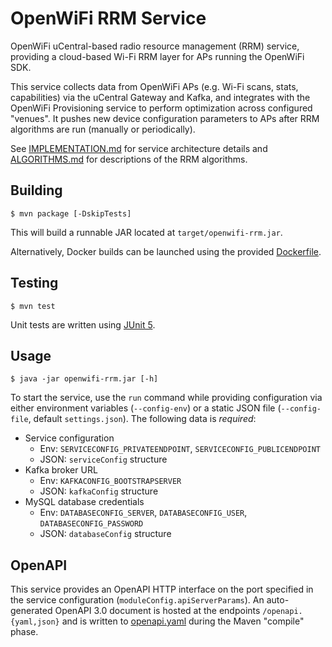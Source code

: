 # OpenWiFi RRM Service
OpenWiFi uCentral-based radio resource management (RRM) service, providing a
cloud-based Wi-Fi RRM layer for APs running the OpenWiFi SDK.

This service collects data from OpenWiFi APs (e.g. Wi-Fi scans, stats,
capabilities) via the uCentral Gateway and Kafka, and integrates with the
OpenWiFi Provisioning service to perform optimization across configured
"venues". It pushes new device configuration parameters to APs after RRM
algorithms are run (manually or periodically).

See [IMPLEMENTATION.md](IMPLEMENTATION.md) for service architecture details and
[ALGORITHMS.md](ALGORITHMS.md) for descriptions of the RRM algorithms.

## Building
```
$ mvn package [-DskipTests]
```
This will build a runnable JAR located at `target/openwifi-rrm.jar`.

Alternatively, Docker builds can be launched using the provided
[Dockerfile](Dockerfile).

## Testing
```
$ mvn test
```
Unit tests are written using [JUnit 5].

## Usage
```
$ java -jar openwifi-rrm.jar [-h]
```

To start the service, use the `run` command while providing configuration via
either environment variables (`--config-env`) or a static JSON file
(`--config-file`, default `settings.json`). The following data is *required*:
* Service configuration
    * Env: `SERVICECONFIG_PRIVATEENDPOINT`, `SERVICECONFIG_PUBLICENDPOINT`
    * JSON: `serviceConfig` structure
* Kafka broker URL
    * Env: `KAFKACONFIG_BOOTSTRAPSERVER`
    * JSON: `kafkaConfig` structure
* MySQL database credentials
    * Env: `DATABASECONFIG_SERVER`, `DATABASECONFIG_USER`, `DATABASECONFIG_PASSWORD`
    * JSON: `databaseConfig` structure

## OpenAPI
This service provides an OpenAPI HTTP interface on the port specified in the
service configuration (`moduleConfig.apiServerParams`). An auto-generated
OpenAPI 3.0 document is hosted at the endpoints `/openapi.{yaml,json}` and is
written to [openapi.yaml](openapi.yaml) during the Maven "compile" phase.


[JUnit 5]: https://junit.org/junit5/
